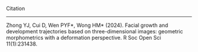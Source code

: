 Citation
__________________________________________________________________________
Zhong YJ, Cui D, Wen PYF*, Wong HM* (2024). Facial growth and development trajectories based on three-dimensional images: geometric morphometrics with a deformation perspective. R Soc Open Sci 11(1):231438.
